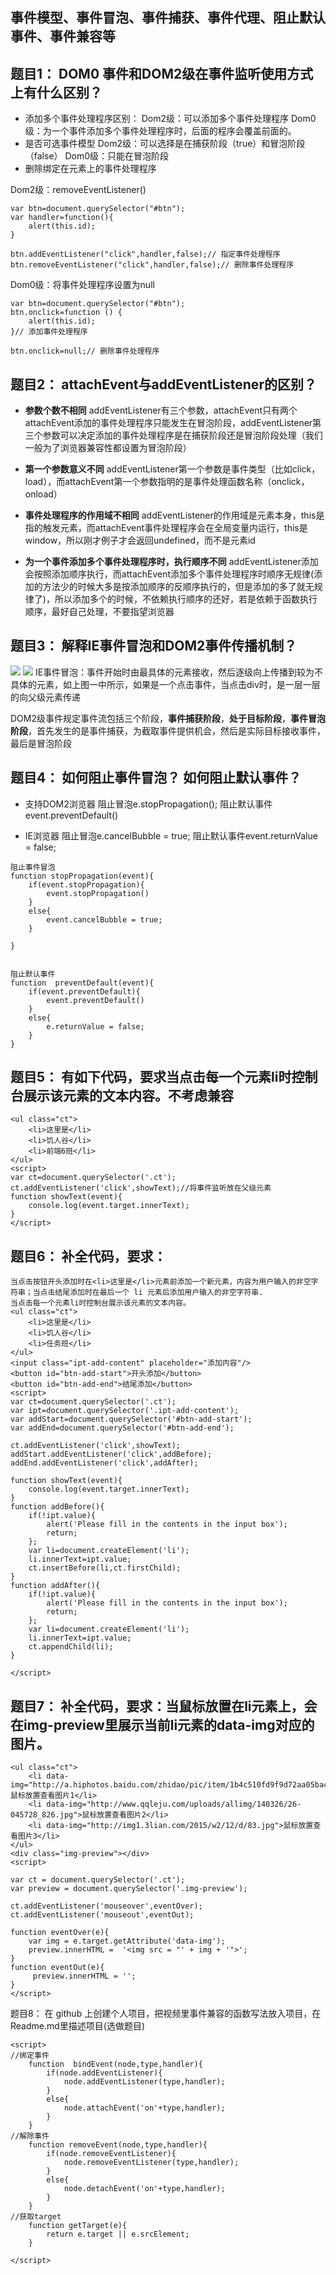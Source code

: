 ## 事件模型、事件冒泡、事件捕获、事件代理、阻止默认事件、事件兼容等

## 题目1： DOM0 事件和DOM2级在事件监听使用方式上有什么区别？
 - 添加多个事件处理程序区别：
Dom2级：可以添加多个事件处理程序
Dom0级：为一个事件添加多个事件处理程序时，后面的程序会覆盖前面的。
 - 是否可选事件模型
Dom2级：可以选择是在捕获阶段（true）和冒泡阶段（false）
Dom0级：只能在冒泡阶段
 - 删除绑定在元素上的事件处理程序



Dom2级：removeEventListener()
```
var btn=document.querySelector("#btn");
var handler=function(){
	alert(this.id);
}

btn.addEventListener("click",handler,false);// 指定事件处理程序
btn.removeEventListener("click",handler,false);// 删除事件处理程序
```

Dom0级：将事件处理程序设置为null
```
var btn=document.querySelector("#btn");
btn.onclick=function () {
	alert(this.id);
}// 添加事件处理程序

btn.onclick=null;// 删除事件处理程序
```







## 题目2： attachEvent与addEventListener的区别？
 - **参数个数不相同**
addEventListener有三个参数，attachEvent只有两个
attachEvent添加的事件处理程序只能发生在冒泡阶段，addEventListener第三个参数可以决定添加的事件处理程序是在捕获阶段还是冒泡阶段处理（我们一般为了浏览器兼容性都设置为冒泡阶段）

 - **第一个参数意义不同**
addEventListener第一个参数是事件类型（比如click，load），而attachEvent第一个参数指明的是事件处理函数名称（onclick，onload）

 - **事件处理程序的作用域不相同**
addEventListener的作用域是元素本身，this是指的触发元素，而attachEvent事件处理程序会在全局变量内运行，this是window，所以刚才例子才会返回undefined，而不是元素id

 - **为一个事件添加多个事件处理程序时，执行顺序不同**
addEventListener添加会按照添加顺序执行，而attachEvent添加多个事件处理程序时顺序无规律(添加的方法少的时候大多是按添加顺序的反顺序执行的，但是添加的多了就无规律了)，所以添加多个的时候，不依赖执行顺序的还好，若是依赖于函数执行顺序，最好自己处理，不要指望浏览器







## 题目3： 解释IE事件冒泡和DOM2事件传播机制？
![](http://upload-images.jianshu.io/upload_images/5804931-65cbe419a8dbebe5?imageMogr2/auto-orient/strip%7CimageView2/2/w/1240)
![](http://upload-images.jianshu.io/upload_images/5804931-192ce32b4c1c33be?imageMogr2/auto-orient/strip%7CimageView2/2/w/1240)
IE事件冒泡：事件开始时由最具体的元素接收，然后逐级向上传播到较为不具体的元素，如上图一中所示，如果是一个点击事件，当点击div时，是一层一层的向父级元素传递

DOM2级事件规定事件流包括三个阶段，**事件捕获阶段**，**处于目标阶段**，**事件冒泡阶段**，首先发生的是事件捕获，为截取事件提供机会，然后是实际目标接收事件，最后是冒泡阶段





## 题目4： 如何阻止事件冒泡？ 如何阻止默认事件？
 - 支持DOM2浏览器
阻止冒泡e.stopPropagation();
阻止默认事件event.preventDefault()

 - IE浏览器
阻止冒泡e.cancelBubble = true;
阻止默认事件event.returnValue = false;

```
阻止事件冒泡
function stopPropagation(event){
    if(event.stopPropagation){
        event.stopPropagation()
    }
    else{
        event.cancelBubble = true;
    }

}


阻止默认事件
function  preventDefault(event){
    if(event.preventDefault){
        event.preventDefault()
    }
    else{
        e.returnValue = false;
    }
}

```








## 题目5： 有如下代码，要求当点击每一个元素li时控制台展示该元素的文本内容。不考虑兼容
```
<ul class="ct">
    <li>这里是</li>
    <li>饥人谷</li>
    <li>前端6班</li>
</ul>
<script>
var ct=document.querySelector('.ct');
ct.addEventListener('click',showText);//将事件监听放在父级元素
function showText(event){
    console.log(event.target.innerText);
}
</script> 
```
## 题目6： 补全代码，要求：
```
当点击按钮开头添加时在<li>这里是</li>元素前添加一个新元素，内容为用户输入的非空字符串；当点击结尾添加时在最后一个 li 元素后添加用户输入的非空字符串.
当点击每一个元素li时控制台展示该元素的文本内容。
<ul class="ct">
    <li>这里是</li>
    <li>饥人谷</li>
    <li>任务班</li>
</ul>
<input class="ipt-add-content" placeholder="添加内容"/>
<button id="btn-add-start">开头添加</button>
<button id="btn-add-end">结尾添加</button>
<script>
var ct=document.querySelector('.ct');
var ipt=document.querySelector('.ipt-add-content');
var addStart=document.querySelector('#btn-add-start');
var addEnd=document.querySelector('#btn-add-end');

ct.addEventListener('click',showText);
addStart.addEventListener('click',addBefore);
addEnd.addEventListener('click',addAfter);

function showText(event){
    console.log(event.target.innerText);
}
function addBefore(){
    if(!ipt.value){
        alert('Please fill in the contents in the input box');
        return;
    };
    var li=document.createElement('li');
    li.innerText=ipt.value;
    ct.insertBefore(li,ct.firstChild);
}
function addAfter(){
    if(!ipt.value){
        alert('Please fill in the contents in the input box');
        return;
    };
    var li=document.createElement('li');
    li.innerText=ipt.value;
    ct.appendChild(li);
}

</script>  
```
## 题目7： 补全代码，要求：当鼠标放置在li元素上，会在img-preview里展示当前li元素的data-img对应的图片。
```
<ul class="ct">
    <li data-img="http://a.hiphotos.baidu.com/zhidao/pic/item/1b4c510fd9f9d72aa05bac6cd22a2834349bbb80.jpg">鼠标放置查看图片1</li>
    <li data-img="http://www.qqleju.com/uploads/allimg/140326/26-045728_826.jpg">鼠标放置查看图片2</li>
    <li data-img="http://img1.3lian.com/2015/w2/12/d/83.jpg">鼠标放置查看图片3</li>
</ul>
<div class="img-preview"></div>
<script>

var ct = document.querySelector('.ct');
var preview = document.querySelector('.img-preview');

ct.addEventListener('mouseover',eventOver);
ct.addEventListener('mouseout',eventOut);
  
function eventOver(e){
    var img = e.target.getAttribute('data-img');
    preview.innerHTML =  '<img src = "' + img + '">';
}
function eventOut(e){
     preview.innerHTML = '';
}
</script>
```

题目8： 在 github 上创建个人项目，把视频里事件兼容的函数写法放入项目，在 Readme.md里描述项目(选做题目)
```
<script>
//绑定事件
    function  bindEvent(node,type,handler){
        if(node.addEventListener){
            node.addEventListener(type,handler);
        }
        else{
            node.attachEvent('on'+type,handler);
        }
    }
//解除事件
    function removeEvent(node,type,handler){
        if(node.removeEventListener){
            node.removeEventListener(type,handler);
        }
        else{
            node.detachEvent('on'+type,handler);
        }
    }
//获取target
    function getTarget(e){
        return e.target || e.srcElement;
    }

</script>
```
